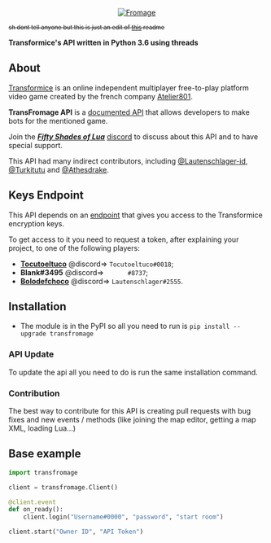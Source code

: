 <p align='center'><a href='https://atelier801.com/topic?f=5&t=917024'><img src="http://images.atelier801.com/168e7d7a07d.png" title="Fromage"></a></p>

<sub><s>sh dont tell anyone but this is just an edit of [this](https://github.com/Lautenschlager-id/Transfromage/blob/master/README.md) readme</s></sub>

**Transformice's API written in Python 3.6 using threads**

## About

[Transformice](https://www.transformice.com/) is an online independent multiplayer free-to-play platform video game created by the french company [Atelier801](http://societe.atelier801.com/).

**TransFromage API** is a [documented API](https://github.com/Tocutoeltuco/transfromage/tree/master/docs) that allows developers to make bots for the mentioned game.

Join the **_[Fifty Shades of Lua](https://discord.gg/quch83R)_** [discord](https://discordapp.com/) to discuss about this API and to have special support.

This API had many indirect contributors, including [@Lautenschlager-id](https://github.com/Lautenschlager-id), [@Turkitutu](https://github.com/Turkitutu) and [@Athesdrake](https://github.com/Athesdrake).

## Keys Endpoint

This API depends on an [endpoint](https://api.tocu.tk/get_transformice_keys.php) that gives you access to the Transformice encryption keys.

To get access to it you need to request a token, after explaining your project, to one of the following players:
- **[Tocutoeltuco](https://github.com/Tocutoeltuco)** @discord=> `Tocutoeltuco#0018`;
- **Blank#3495** @discord=> `󠂪󠂪 󠂪󠂪 󠂪󠂪󠂪󠂪 󠂪󠂪 󠂪󠂪󠂪󠂪 󠂪󠂪 󠂪󠂪#8737`;
- **[Bolodefchoco](https://github.com/Lautenschlager-id)** @discord=> `Lautenschlager#2555`.

## Installation

- The module is in the PyPI so all you need to run is `pip install --upgrade transfromage`

### API Update

To update the api all you need to do is run the same installation command.

### Contribution

The best way to contribute for this API is creating pull requests with bug fixes and new events / methods (like joining the map editor, getting a map XML, loading Lua...)

## Base example

```Python
import transfromage

client = transfromage.Client()

@client.event
def on_ready():
	client.login("Username#0000", "password", "start room")

client.start("Owner ID", "API Token")
```
